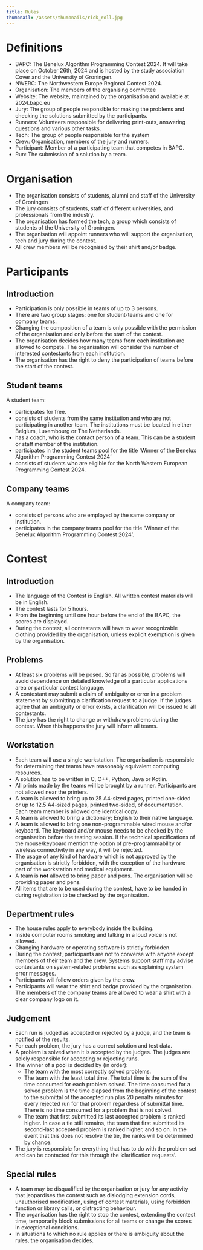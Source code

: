 ```yaml
---
title: Rules
thumbnail: /assets/thumbnails/rick_roll.jpg
---
```


# Definitions

- BAPC: The Benelux Algorithm Programming Contest 2024. It will take place on October 26th, 2024 and is hosted by the study association Cover and the University of Groningen.
- NWERC: The Northwestern Europe Regional Contest 2024.
- Organisation: The members of the organising committee
- Website: The website, maintained by the organisation and available at 2024.bapc.eu
- Jury: The group of people responsible for making the problems and checking the solutions submitted by the participants.
- Runners: Volunteers responsible for delivering print-outs, answering questions and various other tasks.
- Tech: The group of people responsible for the system
- Crew: Organisation, members of the jury and runners.
- Participant: Member of a participating team that competes in BAPC.
- Run: The submission of a solution by a team.

# Organisation

- The organisation consists of students, alumni and staff of the University of Groningen
- The jury consists of students, staff of different universities, and professionals from the industry.
- The organisation has formed the tech, a group which consists of students of the University of Groningen.
- The organisation will appoint runners who will support the organisation, tech and jury during the contest.
- All crew members will be recognised by their shirt and/or badge.

# Participants

## Introduction

- Participation is only possible in teams of up to 3 persons.
- There are two group stages: one for student-teams and one for company teams.
- Changing the composition of a team is only possible with the permission of the organisation and only before the start of the contest.
- The organisation decides how many teams from each institution are allowed to compete. The organisation will consider the number of interested contestants from each institution.
- The organisation has the right to deny the participation of teams before the start of the contest.

## Student teams

A student team:

- participates for free.
- consists of students from the same institution and who are not participating in another team. The institutions must be located in either Belgium, Luxembourg or The Netherlands.
- has a coach, who is the contact person of a team. This can be a student or staff member of the institution.
- participates in the student teams pool for the title ‘Winner of the Benelux Algorithm Programming Contest 2024’
- consists of students who are eligible for the North Western European Programming Contest 2024.

## Company teams

A company team:

- consists of persons who are employed by the same company or institution.
- participates in the company teams pool for the title ‘Winner of the Benelux Algorithm Programming Contest 2024’.

# Contest

## Introduction

- The language of the Contest is English. All written contest materials will be in English.
- The contest lasts for 5 hours.
- From the beginning until one hour before the end of the BAPC, the scores are displayed.
- During the contest, all contestants will have to wear recognizable clothing provided by the organisation, unless explicit exemption is given by the organisation.

## Problems

- At least six problems will be posed. So far as possible, problems will avoid dependence on detailed knowledge of a particular applications area or particular contest language.
- A contestant may submit a claim of ambiguity or error in a problem statement by submitting a clarification request to a judge. If the judges agree that an ambiguity or error exists, a clarification will be issued to all contestants.
- The jury has the right to change or withdraw problems during the contest. When this happens the jury will inform all teams.

## Workstation

- Each team will use a single workstation. The organisation is responsible for determining that teams have reasonably equivalent computing resources.
- A solution has to be written in C, C++, Python, Java or Kotlin.
- All prints made by the teams will be brought by a runner. Participants are not allowed near the printers.
- A team is allowed to bring up to 25 A4-sized pages, printed one-sided or up to 12.5 A4-sized pages, printed two-sided, of documentation. Each team member is allowed one identical copy.
- A team is allowed to bring a dictionary; English to their native language.
- A team is allowed to bring one non-programmable wired mouse and/or keyboard. The keyboard and/or mouse needs to be checked by the organisation before the testing session. If the technical specifications of the mouse/keyboard mention the option of pre-programmability or wireless connectivity in any way, it will be rejected.
- The usage of any kind of hardware which is not approved by the organisation is strictly forbidden, with the exception of the hardware part of the workstation and medical equipment.
- A team is **not** allowed to bring paper and pens. The organisation will be providing paper and pens.
- All items that are to be used during the contest, have to be handed in during registration to be checked by the organisation.

## Department rules

- The house rules apply to everybody inside the building.
- Inside computer rooms smoking and talking in a loud voice is not allowed.
- Changing hardware or operating software is strictly forbidden.
- During the contest, participants are not to converse with anyone except members of their team and the crew. Systems support staff may advise contestants on system-related problems such as explaining system error messages.
- Participants will follow orders given by the crew.
- Participants will wear the shirt and badge provided by the organisation. The members of the company teams are allowed to wear a shirt with a clear company logo on it.

## Judgement

- Each run is judged as accepted or rejected by a judge, and the team is notified of the results.
- For each problem, the jury has a correct solution and test data.
- A problem is solved when it is accepted by the judges. The judges are solely responsible for accepting or rejecting runs.
- The winner of a pool is decided by (in order):
  - The team with the most correctly solved problems.
  - The team with the least total time. The total time is the sum of the time consumed for each problem solved. The time consumed for a solved problem is the time elapsed from the beginning of the contest to the submittal of the accepted run plus 20 penalty minutes for every rejected run for that problem regardless of submittal time. There is no time consumed for a problem that is not solved.
  - The team that first submitted its last accepted problem is ranked higher. In case a tie still remains, the team that first submitted its second-last accepted problem is ranked higher, and so on. In the event that this does not resolve the tie, the ranks will be determined by chance.
- The jury is responsible for everything that has to do with the problem set and can be contacted for this through the ‘clarification requests’.

## Special rules

- A team may be disqualified by the organisation or jury for any activity that jeopardises the contest such as dislodging extension cords, unauthorised modification, using of contest materials, using forbidden function or library calls, or distracting behaviour.
- The organisation has the right to stop the contest, extending the contest time, temporarily block submissions for all teams or change the scores in exceptional conditions.
- In situations to which no rule applies or there is ambiguity about the rules, the organisation decides.
